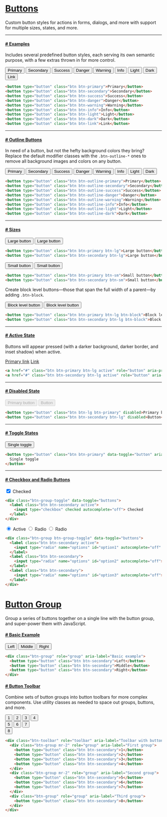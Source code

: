 <a name="buttons"></a>
# [Buttons](#buttons)
Custom button styles for actions in forms, dialogs, and more with support for multiple sizes, states, and more.

<hr>

<a name="examples"></a>
#### [# Examples](#examples)
Includes several predefined button styles, each serving its own semantic purpose, with a few extras thrown in for more control.

<div class="mb-3">
  <button type="button" class="btn btn-primary">Primary</button>
  <button type="button" class="btn btn-secondary">Secondary</button>
  <button type="button" class="btn btn-success">Success</button>
  <button type="button" class="btn btn-danger">Danger</button>
  <button type="button" class="btn btn-warning">Warning</button>
  <button type="button" class="btn btn-info">Info</button>
  <button type="button" class="btn btn-light">Light</button>
  <button type="button" class="btn btn-dark">Dark</button>
  <button type="button" class="btn btn-link">Link</button>
</div>

```html
<button type="button" class="btn btn-primary">Primary</button>
<button type="button" class="btn btn-secondary">Secondary</button>
<button type="button" class="btn btn-success">Success</button>
<button type="button" class="btn btn-danger">Danger</button>
<button type="button" class="btn btn-warning">Warning</button>
<button type="button" class="btn btn-info">Info</button>
<button type="button" class="btn btn-light">Light</button>
<button type="button" class="btn btn-dark">Dark</button>
<button type="button" class="btn btn-link">Link</button>
```

<hr>

<a name="outline-buttons"></a>
#### [# Outline Buttons](#outline-buttons)
In need of a button, but not the hefty background colors they bring? Replace the default modifier classes with the `.btn-outline-*` ones to remove all background images and colors on any button.

<div class="mb-3">
  <button type="button" class="btn btn-outline-primary">Primary</button>
  <button type="button" class="btn btn-outline-secondary">Secondary</button>
  <button type="button" class="btn btn-outline-success">Success</button>
  <button type="button" class="btn btn-outline-danger">Danger</button>
  <button type="button" class="btn btn-outline-warning">Warning</button>
  <button type="button" class="btn btn-outline-info">Info</button>
  <button type="button" class="btn btn-outline-light">Light</button>
  <button type="button" class="btn btn-outline-dark">Dark</button>
</div>

```html
<button type="button" class="btn btn-outline-primary">Primary</button>
<button type="button" class="btn btn-outline-secondary">Secondary</button>
<button type="button" class="btn btn-outline-success">Success</button>
<button type="button" class="btn btn-outline-danger">Danger</button>
<button type="button" class="btn btn-outline-warning">Warning</button>
<button type="button" class="btn btn-outline-info">Info</button>
<button type="button" class="btn btn-outline-light">Light</button>
<button type="button" class="btn btn-outline-dark">Dark</button>
```

<hr>

<a name="sizes"></a>
#### [# Sizes](#sizes)

<div class="mb-3">
  <button type="button" class="btn btn-primary btn-lg">Large button</button>
  <button type="button" class="btn btn-secondary btn-lg">Large button</button>
</div>

```html
<button type="button" class="btn btn-primary btn-lg">Large button</button>
<button type="button" class="btn btn-secondary btn-lg">Large button</button>
```

<div class="mb-3">
  <button type="button" class="btn btn-primary btn-sm">Small button</button>
  <button type="button" class="btn btn-secondary btn-sm">Small button</button>
</div>

```html
<button type="button" class="btn btn-primary btn-sm">Small button</button>
<button type="button" class="btn btn-secondary btn-sm">Small button</button>
```

Create block level buttons—those that span the full width of a parent—by adding `.btn-block`.

<div class="mb-3">
  <button type="button" class="btn btn-primary btn-lg btn-block">Block level button</button>
  <button type="button" class="btn btn-secondary btn-lg btn-block">Block level button</button>
</div>

```html
<button type="button" class="btn btn-primary btn-lg btn-block">Block level button</button>
<button type="button" class="btn btn-secondary btn-lg btn-block">Block level button</button>
```

<hr>

<a name="active-state"></a>
#### [# Active State](#active-state)
Buttons will appear pressed (with a darker background, darker border, and inset shadow) when active.

<div class="mb-3">
  <a href="#" class="btn btn-primary btn-lg active" role="button" aria-pressed="true">Primary link</a>
  <a href="#" class="btn btn-secondary btn-lg active" role="button" aria-pressed="true">Link</a>
</div>

```html
<a href="#" class="btn btn-primary btn-lg active" role="button" aria-pressed="true">Primary link</a>
<a href="#" class="btn btn-secondary btn-lg active" role="button" aria-pressed="true">Link</a>
```

<hr>

<a name="disabled-state"></a>
#### [# Disabled State](#disabled-state)

<div class="mb-3">
  <button type="button" class="btn btn-lg btn-primary" disabled>Primary button</button>
  <button type="button" class="btn btn-secondary btn-lg" disabled>Button</button>
</div>

```html
<button type="button" class="btn btn-lg btn-primary" disabled>Primary button</button>
<button type="button" class="btn btn-secondary btn-lg" disabled>Button</button>
```

<hr>

<a name="toggle-states"></a>
#### [# Toggle States](#toggle-states)

<div class="mb-3">
  <button type="button" class="btn btn-primary" data-toggle="button" aria-pressed="false" autocomplete="off">
    Single toggle
  </button>
</div>

```html
<button type="button" class="btn btn-primary" data-toggle="button" aria-pressed="false" autocomplete="off">
  Single toggle
</button>
```

<hr>

<a name="checkbox-and-radio-buttons"></a>
#### [# Checkbox and Radio Buttons](#checkbox-and-radio-buttons)

<div class="btn-group-toggle mb-3" data-toggle="buttons">
  <label class="btn btn-secondary active">
    <input type="checkbox" checked autocomplete="off"> Checked
  </label>
</div>

```html
<div class="btn-group-toggle" data-toggle="buttons">
  <label class="btn btn-secondary active">
    <input type="checkbox" checked autocomplete="off"> Checked
  </label>
</div>
```

<div class="btn-group btn-group-toggle mb-3" data-toggle="buttons">
  <label class="btn btn-secondary active">
    <input type="radio" name="options" id="option1" autocomplete="off" checked> Active
  </label>
  <label class="btn btn-secondary">
    <input type="radio" name="options" id="option2" autocomplete="off"> Radio
  </label>
  <label class="btn btn-secondary">
    <input type="radio" name="options" id="option3" autocomplete="off"> Radio
  </label>
</div>

```html
<div class="btn-group btn-group-toggle" data-toggle="buttons">
  <label class="btn btn-secondary active">
    <input type="radio" name="options" id="option1" autocomplete="off" checked> Active
  </label>
  <label class="btn btn-secondary">
    <input type="radio" name="options" id="option2" autocomplete="off"> Radio
  </label>
  <label class="btn btn-secondary">
    <input type="radio" name="options" id="option3" autocomplete="off"> Radio
  </label>
</div>
```

<a name="button-group"></a>
# [Button Group](#button-group)
Group a series of buttons together on a single line with the button group, and super-power them with JavaScript.

<a name="button-group-examples"></a>
#### [# Basic Example](#button-group-examples)

<div class="btn-group mb-3" role="group" aria-label="Basic example">
  <button type="button" class="btn btn-secondary">Left</button>
  <button type="button" class="btn btn-secondary">Middle</button>
  <button type="button" class="btn btn-secondary">Right</button>
</div>

```html
<div class="btn-group" role="group" aria-label="Basic example">
  <button type="button" class="btn btn-secondary">Left</button>
  <button type="button" class="btn btn-secondary">Middle</button>
  <button type="button" class="btn btn-secondary">Right</button>
</div>
```

<a name="button-toolbar"></a>
#### [# Button Toolbar](#button-toolbar)
Combine sets of button groups into button toolbars for more complex components. Use utility classes as needed to space out groups, buttons, and more.

<div class="btn-toolbar mb-3" role="toolbar" aria-label="Toolbar with button groups">
  <div class="btn-group mr-2" role="group" aria-label="First group">
    <button type="button" class="btn btn-secondary">1</button>
    <button type="button" class="btn btn-secondary">2</button>
    <button type="button" class="btn btn-secondary">3</button>
    <button type="button" class="btn btn-secondary">4</button>
  </div>
  <div class="btn-group mr-2" role="group" aria-label="Second group">
    <button type="button" class="btn btn-secondary">5</button>
    <button type="button" class="btn btn-secondary">6</button>
    <button type="button" class="btn btn-secondary">7</button>
  </div>
  <div class="btn-group" role="group" aria-label="Third group">
    <button type="button" class="btn btn-secondary">8</button>
  </div>
</div>

```html
<div class="btn-toolbar" role="toolbar" aria-label="Toolbar with button groups">
  <div class="btn-group mr-2" role="group" aria-label="First group">
    <button type="button" class="btn btn-secondary">1</button>
    <button type="button" class="btn btn-secondary">2</button>
    <button type="button" class="btn btn-secondary">3</button>
    <button type="button" class="btn btn-secondary">4</button>
  </div>
  <div class="btn-group mr-2" role="group" aria-label="Second group">
    <button type="button" class="btn btn-secondary">5</button>
    <button type="button" class="btn btn-secondary">6</button>
    <button type="button" class="btn btn-secondary">7</button>
  </div>
  <div class="btn-group" role="group" aria-label="Third group">
    <button type="button" class="btn btn-secondary">8</button>
  </div>
</div>
```
